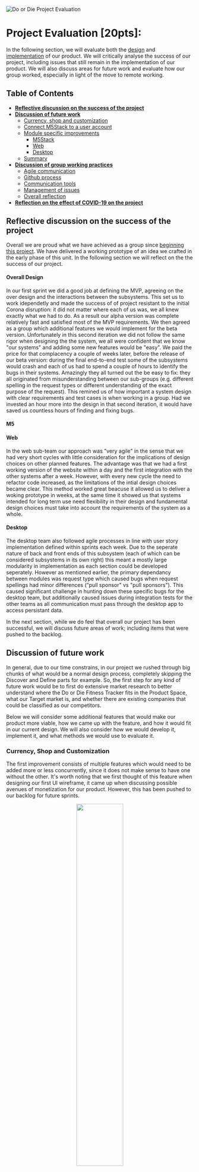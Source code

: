 ![Do or Die Project Evaluation](Images/projectEvalLogo.png)

# Project Evaluation [20pts]:

In the following section, we will evaluate both the [design](Portfolio/SystemDesign.md) and [implementation](Portfolio/SystemImplementation.md) of our product. We will critically analyse the success of our project, including issues that still remain in the implementation of our product. We will also discuss areas for future work and evaluate how our group worked, especially in light of the move to remote working. 

## Table of Contents
- [**Reflective discussion on the success of the project**](#reflective-discussion-on-the-success-of-the-project)
- [**Discussion of future work**](#discussion-of-future-work)
  - [Currency, shop and customization](#currency-shop-and-customization)
  - [Connect M5Stack to a user account](#connect-m5stack-to-a-user-account)
  - [Module specific improvements](#module-specific-improvements)
    - [M5Stack](#m5stack)
    - [Web](#web)
    - [Desktop](#desktop)
  - [Summary](#summary)
- [**Discussion of group working practices**](#group-working-practices)
  - [Agile communication](#agile-communication)
  - [Github process](#github-proccess)
  - [Communication tools](#communication-tools)
  - [Management of issues](#management-of-issues)
  - [Overall reflection](#overall-reflection-on-group-working-practices)
- [**Reflection on the effect of COVID-19 on the project**](#reflection-on-the-effect-of-covid-19-on-the-project)

## Reflective discussion on the success of the project

Overall we are proud what we have achieved as a group since [beginning this project](https://github.com/Team-Jag/Do-or-die-fitness-tracker/blob/develop/Portfolio/SystemDesign.md#ideation-and-concept-development). We have delivered a working prototype of an idea we crafted in the early phase of this unit. In the following section we will reflect on the the success of our project. 

#### Overall Design ####

In our first sprint we did a good job at defining the MVP, agreeing on the over design and the interactions between the subsystems. This set us to work idependetly and made the success of of project resistant to the initial Corona disruption: it did not matter where each of us was, we all knew exactly what we had to do. As a result our alpha version was complete relatively fast and satisfied most of the MVP requirements. We then agreed as a group which additional features we would implement for the beta version. Unfortunately in this second iteration we did not follow the same rigor when designing the the system, we all were confident that we know "our systems" and adding some new features would be "easy". We paid the price for that complacency a couple of weeks later, before the release of our beta version: during the final end-to-end test some of the subsystems would crash and each of us had to spend a couple of hours to identify the bugs in their systems. Amazingly they all turned out the be easy to fix: they all originated from misunderstanding between our sub-groups (e.g. different spelling in the request types or different understanding of the  exact purpose of the request). This remined us of how important a system design with clear requirements and test cases is when working in a group. Had we invested an hour more into the design in that second iteration, it would have saved us countless hours of finding and fixing bugs.

#### M5 ####

#### Web ####

In the web sub-team our approach was "very agile" in the sense that we had very short cycles with little consideration for the implications of design choices on other planned features. The advantage was that we had a first working version of the website within a day and the first integration with the other systems after a week. However, with every new cycle the need to refactor code increased, as the limitations of the intial design choices became clear. This method worked great beacuse it allowed us to deliver a woking prototype in weeks, at the same time it showed us that systems intended for long term use need flexibility in their design and fundamental design choices must take into account the requirements of the system as a whole.

#### Desktop ####
The desktop team also followed agile processes in line with user story implementation defined within sprints each week. Due to the seperate nature of back and front ends of this subsystem (each of which can be considered subsystems in its own right) this meant a mostly large modularity in implementation as each section could be developed seperately. However as mentioned earlier, the primary dependancy between modules was request type which caused bugs when request spellings had minor differences ("pull sponsor" vs "pull sponsors"). This caused significant challenge in hunting down these specific bugs for the desktop team, but additionally caused issues during integration tests for the other teams as all communication must pass through the desktop app to access persistant data. 

In the next section, while we do feel that overall our project has been successful, we will discuss future areas of work; including items that were pushed to the backlog. 
 
## Discussion of future work 
In general, due to our time constrains, in our project we rushed through big chunks of what would be a normal design process, completely skipping the Discover and Define parts for example. So, the first step for any kind of future work would be to first do extensive market research to better understand where the Do or Die Fitness Tracker fits in the Product Space, what our Target market is, and whether there are existing companies that could be classified as our competitors.

Below we will consider some additional features that would make our product more viable, how we came up with the feature, and how it would fit in our current design. We will also consider how we would develop it, implement it, and what methods we would use to evaluate it.

### Currency, Shop and Customization
The first improvement consists of multiple features which would need to be added more or less concurrently, since it does not make sense to have one without the other. It's worth noting that we first thought of this feature when designing our first UI wireframe, it came up when discussing possible avenues of monetization for our product. However, this has been pushed to our backlog for future sprints.

<p align="center">
<img src="Images/M5Images/M5Shop.jpg" width=50%>
</p>

This feature would include the addition of a Shop for our users.We would add some type of virtual coin to our product, Sponsors would be able to set coin rewards for their challenges, users would be able to obtain a small amount of currency each day by completing the challenges, or they could purchase it using real currency through our website.

Currency can then be used to unlock accessories for the Bean in the new "Shop" screen directly on the M5Stack. Accessories will simply be graphical enhancements for the Bean at first, things such as hats or scarves, however an important property of this improvement is how flexible it is: once a shop is created we can decide whether to make any feature accessible to the user by default, or unlockable with currency using the shop (i.e. if we added a leveling system to our Bean, we could have "experience boosts" in the shop to increase their level faster). The final piece necessary for this improvement is to add the possibility to customize the Bean sprite. 

Implementing this change would require large changes for each of our subsystems.In the desktop, we would need to store some new data for each user: their Bean's custom features, their unlocked accessories, and their currency. In our shared contract we'd have to add these new data-types to our requests. At the moment the Bean's appearance and animation is hardcoded in the M5Stack, we would have to make this dynamic and store the bean's appereance data in the Desktop Server. We'd also have to add a new "ShopView" class similar to our other View classes. In the  web app we'd need to implement a new "Shop" page, but most importantly we would have to develop a secure payment system using something like PayPal.

Ideally we would implement this before we start taking on large number of users, since when a free to use product adds a monetization feature user tend to react negatively. However this means we wouldn't be able to get user feedback to help us evaluate this new feature, which means we'd probably have to base our evaluation on a simple SWOT analysis.

### Connect M5Stack to a User Account
For our prototype, the user_name of the M5Stack's owner is hardcoded in the Arduino code, an enhancement necessary for public release would be to create a mechanism to link an M5Stack to a user. We believe the best way to do this is to hardcode an M5Stack_id inside the M5Stack, and when a new DoOrDie device is purchased and first turned on, the screen will simply show the hardcoded ID along with a quick guide on how to create an account on the Web and connect the device to the user by assigning the ID to the web account.

Implementation would require adding this M5Stack_ID field to our data schema and shared contract, and then including this first starting screen on the M5Stack using a new "StartView" class. On the web we would have to add a simple new "Change Stack ID" option.

Since this feature would need to come online before release, we couldn't evaluate it with user feedback. However a good metric for this type of "login features" is how many clicks/actions it takes the user to go from start-up to a system ready for use, so that would probably be what we would use to optimise this feature. 

### Module specific improvements 
The features discussed above are things that, to be implemented, would need non-trivial work done on each of our subsystems. We will now consider individual changes and improvements for each module.

#### M5Stack
The M5Stack revolves around two main tasks: tracking the user's fitness level through their step count and motivating the user to increase their fitness level through an animated sprite.

While we believe that our proof of concept accurately depicts the M5Stack's capabilities as a Pedometer, we do acknowledge that there is room for improvement in terms of accuracy and further usage. In order to improve the M5Stack's fitness tracking capabilities, we would work on refining our Pedometer to let it detect whether the user is running, walking up the stairs, and even swimming or cycling. We could consider adding an external module to monitor useful biometrics such as hearth rate.

These would have to be stored in the Desktop Database, however it would be relatively easy to add those fields to a user's profile, aside from that all of the development would happen exclusively within the M5Stack. We have not been able to look much into this due to time constraints, however we suspect we would be able to find libraries or sample code online that would make it easy for us to add the above mentioned new metrics to our fitness tracking. Due to the fact that our Pedometer code was sourced through an open source project, we are confident that this improvement is possible. Moreover, the M5Stack has a number of additional features and capabilities that we have not yet tapped in to, and thus we are confident in the M5Stack's ability to preform well with these enhancements. 

The success of our product heavily relies on how much the user is emotionally attached to their bean, therefore making the animations more realistic and life-like would be one of the most important improvement we could undertake to make our product more viable.
We could add more complex behaviour for the bean, ideally relating it to the user's ativity. For example, if the user is just sitting down or not walking, the Bean would look more bored through its facial expressions, possibly by shutting its eyes or 'going to sleep'. However, if if the user is walking or even running the bean would look excited, by demonstrating a smile. When the user completes a campaign, the bean would do some type of "Well done buddy!" animation. Our imagination is the only limit for this one in terms of features we could add, with the goal of making the bean feel more and more like a real pet that the user can take care of. We believe that the implementation of this feature would improve customer retention. 

There would be technical difficulties to implement this however. As we experienced while developing our prototype, the M5Stack's graphics library is somewhat slow and basic, as drawing basic shapes makes it slow enough that we can notice a flicker. So adding complex 3d-like animations sounds like an impossible task. However while writing our animations for the prototype, we came across the "TFT Arduino Library" which is supposed to be a faster graphics library for arduino products, so we would prioritise integrating that library into our existing code.

Both of these are little more than quality of life improvements, so we could add these incrementally even after release, which would allow us to gather user feedback to make the evaluation of each change straightforward. We would likely implement a bi-weekly or monthly patch system where we push the next set of improvements and gather user feedback before the next set. Down the road we might even have a public beta version of our product up at all times, so that our "bravest" users can preview and test our planned changes while at the same time helping us by reporting any bugs they find.

#### Web
Our website is used to connect our sponsors to our users, and to allow the user to utilize any of the features which are too complex to sit inside the M5Stack. However the fact that a user needs to go on a website to access all our feature is not ideal given our target customer. The hope of this product is that anyone using it would not be sitting at home on their computer, so they would have to access our website on their phone. But a much better option would be to have the user access our product's feature through a bespoke Mobile App!

Having an app for our product would reinforce our connection with the User by allowing us to send them notification related to their Bean's health level and even to their performance in Challenges they're enrolled in. We would also keep our Website in particular for Sponsors to track challenges, but also for user who does not feel like using our app or wishes to view their data in a larger format than their phone. 

Developing an app would be quite a long process, however thanks to our separation on concerns we would be able to do this without affecting the M5Stack or the Desktop. In order to design our app, we would look at similar fitness tracking products and see which features are the most beneficial. For the user, this may include more graphs and charts on their performance. This is likely to increase customer retention as we are eliminating the need for them to log on to our website to view basic statistics, and also encouraging them using push notifications. 

Apps for products such as ours can be a risky, so we would do extensive evaluation work to ensure we deliver a good and polished product. Prior to the development of an app, we would perform user group testing to see what features we should focus on implementing. We would likely design a closed beta version, and we'd give out codes to some of our most active users to get their feedback while at the same time generating widespread interest for it. We are confident that the addition of an app would only improve our product, and allow for the users to get more involved with Challenges and other features. 

#### Desktop
Our desktop app is effectively our back-end, with also a little bit of front-end data visualization which allows the Admins to gauge how well the product performs at any given time.

The most obvious improvement we would want to implement for our Desktop server would be to transform our text-based JSON database into a fully fleshed out relational database. This means we would most likely move all back-end functionalities away from Processing, and put them into a real Server running, for example, SQLite at all times. As our product was designed using Object Oriented Design, even if we changed our Database architecture this drastically, our M5Stack and Website codebase would not need to change at all. As long as our shared contract remains the same, our other modules don't need to know anything about how their requests are being handled.

Evalutating our backend system would be somewhat easy: how much load can it handle at any given time? At the moment our simple Processing app running on a Personal Computer would probably be unable to handle requests from more than a handful of M5Stacks or Website interactions. Any improvement we make to our Database would be evaluated based on how much it increases our load capacity. Additionally, the Processing app co-currently acts as a server giving devices access to the database API, and a visual front-end which also accesses data through this API. This illustrates a single point of failure within the system, as if the app goes down (such as through a front-end crash) no data can be accessed or added. Moving to a proper hosting service for the backend as mentioned before would create a more modular design, and mitigate this issue.

We would not remove our Processing interface though, we would also try to expand it: at the moment our Admins can monitor our product but can not really interact with it in any meaningful way. We would like to add a ticketing system on the Website which would allow Sponsors and Users to contact Admins about issues, this way admins are also able to promptly tackle any issues that arise. Since this feature effectively allows us to receive feedback from two user groups, we would use this feature itself to evaulate it. Prior to beginning any of these real improvements, we would get rid of all our dummy data sitting in the server that we used for our demonstration.

### Summary
We are confident in the success of the current product that we have developed, however with additional funding and more time we believe that the above features would improve customer retention and ensure the long-term success of Do or Die. While we currently have a solid proof of concept, we would like to expand our code base and further test additional features with a large user-base. The wonderful thing about Do or Die is that it is incredibly versatile, and thus we would be able to respond to the needs of the market. Whether this means the addition of something such as a Period Tracker for personal health, or even the addition of a drink tracker for the user's trips to the pub; we know that Do or Die can do it all. By developing our product with the main goal of improving user's health, we have not limited ourselves to a simple step tracker. Depending on the needs of our user, we would be ready and able to expand our functionalities. 

## Group working practices
Our group undertook an Agile workflow while completing our project. This allowed us to embrace changing requirements, and ensured that when our working methods had to become remote, we were prepared and did not fall behind. Our working practices, methods for communication, and their relative success in terms of our group's working practice, will be considered in turn. 

### AGILE COMMUNICATION 

Our working process was highly centred on the Agile principle, which are evident in a number of our working practices. We also focused mainly on using the Kanban framework, as it ensured that we had a full transparency of the work that was left to be done. We also chose to implement some methods of the Scrum process in our team, in particular organising weekly code sprints with the aim of deploying a working version of our code at the end of each sprint. In terms of indivdiual work, we chose to pair-program in respect to each of our key subsytems (web, management dashboard, and m5 stack). 

We began work on our project by breaking down our work in to user stories which are described in further detail in [the System Design section](SystemDesign.md) of our portfolio. We began by ensuring that we had a clear focus of project requirements, as well as how long we expected each requirement to take, and prioritise which would come first. 

While it was tempting at times to work solely on the subsystem that you were focused on, we found it easier to visualize our work in a [Gantt chart](https://uob-my.sharepoint.com/:x:/g/personal/ac16888_bristol_ac_uk/EXltfbLEnNFLrGLOGOxgZcIB2oqj_ft_TP9LevpsozfhVg?e=TUTMn7). Doing this allowed our team to see how each key user story was being implemented, when it was complete, and how each user story linked together between the subsystems. By making these user stories our priority during each of our sprints, we were able to focus on what was most important to delivering our final product, and also ensure that each story was given the appropriate time during our project. 

Our group measured our progress by working at a constant pace, and constantly ensuring that we had a working system. One of our first goals as a group was to ensure that our key subsystems were able to communicate between each other, and we constnatly maintained this by breaking away each week to work on the subsystems and coming together to test them. During our weekly testing meetings, we would ensure that we had a current working project. Once we were satisfied with the quality of our code, and that everything worked as it should, we released Version 0.1 and 0.2 of our product two weeks a part. Following this, we released Version 1.0 and Version 1.1. 

These releases were planned in advance, by utilising the milestone feature on Github we were able to work towards each milestone and prioritise which issues had to be addressed before our first release. To ensure that all the work was transparent, we utilised the Kanban project board on Github in combination with Github issues. This will be addressed later on in this section. 

**KANBAN AND SCRUM FRAMEWORKS**

We mainly used the Scrum framework to ensure that we had an Agile working practice. One team member acted as the Scrum master, dictating the timelines on Github and ensuring that they were outlined on Slack as well. This ensured that we had a clear agreement amongst our team as to when our deliverables were expected by, and which user stories we were currently focused on implementing. 

The deliverables in our group were determined by the [sprints that we set](SystemImplementation.md), which were typically a week long but during the switch to remote working include a two week sprint. In order to delegate and prioritize our week, we used the Kanban project board on Github. Each one of our sprints relied on the success of the one before, as we aimed to push a deliverable product to our Master branch on Github every two sprints. 

### GITHUB PROCCESS

After moving to a remote working practices, we realized that our team would only benefit from learning more about the proper [Github flow](https://guides.github.com/introduction/flow/) to ensure that we were able to work effectively and in an Agile manner while working in different countries. While this did slow our team down at times, we quickly saw the benefits of working from a develop branch, and only pushing our minimum viable product to the master branch at the end of most weeks. 

By the end of this process, our team utilised Github in a number of ways. In order to keep it clear across team members how we wanted to push code to our develop branch, we developed the following method for using Github: 
```
  1. Create a new branch for each feature and ensure that you pull from develop frequently.
  
  2. When you are done working on that feature, create a pull request. 
  
  3. If applicable, link it to an existing issue to be clear what you are fixing. 
  Likewise, link it to the applicable project Kanban board so the other team members 
  can see the work that is being done. 
  
  4. Another team member, typically your partner working on the same subsystem, 
  will either approve your pull request, or request changes. 
  
  5. You can then merge your branch with develop, marking the issue as closed. 
  
  6. Ensure that you attach your pull request to the applicable milestone 
  (each version that we planned to release, including Alpha and Beta versions). 
  
  7. Delete the branch and repeat!
  ```

By branching for each change, we were able to ensure that we always had our minimum viable product in the master branch. 

![Github branches](Images/groupGithub.png)

Linking our [Kanban board](https://github.com/Team-Jag/Do-or-die-fitness-tracker/projects/1) with our issues helped to greater clarify who was responsible for what issues, and whether they were still in the 'To Do' category or 'In Progress'. Similarly, by then linking it with the pull requests each team member was able to see the work that was being completed and the attached code. This ensured that every team member was on the same page as to the work that was being done, who needed to complete it, and when it had been done. This was [method](https://github.com/Team-Jag/Do-or-die-fitness-tracker/projects/2) was also useful when writing our portfolio remotely. 

The greatest negative to our team's use of Github was the relative inexperience that each team member had with a large number of the features. It took each of us a while to get used to the test driven development cycle, and to ensure that we were branching off of develop and creating a pull request for each new feature. This lead to occassional confusion and a number of merge conflicts that we had to deal with manually. 

However, once we all began to get in to the habit of following the above work cycle the success became clear and our progress began to excelerate. Github allowed for greater test driven development and fewer avoidable mistakes, as we were able to test and deploy pieces of code to the branch workflow. Similarly, there was less confusion as to who was responsible for which parts of the project. On the whole, our team feels more confident in how to use Github effectively and found in greatly improved our remote working. 

### COMMUNICATION TOOLS

While our group communicated most frequently through Facebook messenger, due to it being the most popular messaging platform amongst our group, we chose to use [Slack](https://slack.com/intl/en-gb/) to keep track of more important messages. 
![SlackImages/slack.png) 
The main channels that we used in our Slack organisation were core_functionalities, general, issues, and ideas. 
* **core_functionalities**: this channel was used to keep track of our MQTT request types, and our diagrams on how we planned for our subsystems to interact. 
* **general**: this channel was used for more general questions, resources, and important messages that we did not want to loose in our messenger chat. 
* **issues**: prior to creating an issue on github, we used this channel to highlight any specific issues we thought may arise and whether others thought that they needed to be addressed. 
* **ideas**: here we each posted future functionalities and ideas we had about how to improve our product. 

By linking our Github with Slack, each team member was also notified when another team member had created a pull request or pushed to Github. 

Slack was incredibly useful for linking our Google accounts, Github project, and keeping track of our most important resources. It also allowed for a clear platform to keep our messages focused on the Project, so that nothing would get lost. Moreover, it allowed for clear communication between each team member working on the different subsystems. 

However, towards the end of our project and as our team began to use Github more frequently we found that we used our Slack channel less. Ths meant that most of our communication moved back to Facebook messenger for quick messages, but important issues and other 'to dos' were put in our Github repository. It is likely that if our team were to grow to allow for larger development, Slack would be incredibly useful. 

### MANAGEMENT OF ISSUES

By linking cards on our Project board with Github issues, it became easy to see who was responsible for what and what level of priority they had (based on which milestone we aimed to have them completed for). In the beginning, a large part of our working issues came from the lack of communication between each of the group members, and an unclear direction of where we saw the project going. In order to rectify this, we began to implement frequent stand-ups for 10-15 minutes between lectures to ensure that we were on the same page in terms of the work that was currently being undertaken. 

When our work moved remotely, we made the pair programming partners permanent to allow for the fact that some team members had technically difficulties with certain aspects of the project, and only one team member had access to the M5 stack. To ensure that our communication did not break down, each of the partners had bi-weekly stand ups on top of our weekly team meetings to review the work completed in the sprint. This ensured that everyone was on the same page. 

During our weekly video call meetings, we were also able to test each of the subsystems to ensure that they still worked together over MQTT. Moreover, we used these meetings to bring up any potential issues, update any of the backlog on our Kanban board, and prioritise what needed to be done during our next sprint to have a working product for the following week. We also took this time to show the other team members what we had implemented, which you can see in the screenshot below. However, this did have some draw backs as sharing our screen to sort issues typically took longer than if we had been dealing with them in person. This meant that most of our meetings lasted longer than expected. It was difficult to fully communicate some issues over video calls, but we used these opportunities to break off in to smaller groups to work through them and practice using the subsystems together to ensure we were confident in our minimum viable product. 

![Group Meeting](Images/groupMeetings.JPG) 

### OVERALL REFLECTION ON GROUP WORKING PRACTICES

While Agile was a new concept to most members of our group, and some of us were hesitant to focus our work around it, we found that it was incredibly beneficial especially when our working practices changed in mid-March. Without in-person interactions, we relied heavily on the Kanban board and our weekly Google Hangout meetings that our code sprints were focused around. This allowed for us to adapt to issues as they arose, and ensure that we constantly had a working product in our master branch. Moreover, it kept each member of the team on the same page as to what work everyone else was doing, and we made for clear communication that we did not feel was affected to drastically by our move to working remotely. 

## Reflection on the effect of COVID-19 on the project
The coronavirus crisis lasting over the past few months has had multiple effects on the working practices of this project. In general worked effectively using remote working tools such as Slack and Github mentioned in the agile working practices section. The primary issue was communication problems and a lack of clarity for project direction, which we aimed to mitigate as much as possible using remote working tools to facilitate regular meetings.

Technology is not perfect, and despite best efforts to maintain a constant level of communication throughout the project the team was also affected by connectivity issues such as local internet becoming slow or unusable, and hardware issues of local machines. Due to our effective use of Github, local data loss was not a problem, however without access to lab machines if a team member's local machine broke this would constitue a significant issue with completing the project. Luckily this situation never occured, but with lockdown this was still a risk which would never have occured in absence of the coronavirus crisis.

Due to the physical nature of the product (using an IOT device to measure a user's movement), the coronavirus crisis has made it difficult for all team members to participate in development of the M5 stack, and it remained with the team member that possessed it at time of lockdown. This meant any and all issues on the hardware and software side of the device rested solely on this team member, with the rest of the team unable to provide assistance if needed.

During the initial product planning stage, we had originally agreed to switch teams between subsystem pairs in order for all members to gain an understanding of each system and be able to learn all aspects of web, Processing, and M5 development. Due to lockdown, in the case of M5 stack this became impossible, and for Processing and Web impractical. It was much more pragmatic to stick with the original assigned teams, which meant team members missed out on vital learning experiences.

In addition to this, direct coronavirus crisis effects such as the risk of contracting illness, worries about family members or getting home, and the general state of emergency in the country contributed to stress levels experienced by the entire team.


 
